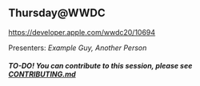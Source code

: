 ## Thursday@WWDC

https://developer.apple.com/wwdc20/10694

Presenters: _Example Guy, Another Person_

##### TO-DO! You can contribute to this session, please see [CONTRIBUTING.md](CONTRIBUTING.md)

